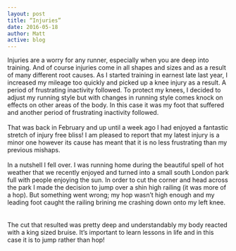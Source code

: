 ```yaml
---
layout: post
title: “Injuries”
date: 2016-05-18
author: Matt
active: blog
---
```


Injuries are a worry for any runner, especially when you are deep into training. And of course injuries come in all shapes and sizes and as a result of many different root causes. As I started training in earnest late last year, I increased my mileage too quickly and picked up a knee injury as a result. A period of frustrating inactivity followed. To protect my knees, I  decided to adjust my running style but with changes in running style comes knock on effects on other areas of the body. In this case it was my foot that suffered and another period of frustrating inactivity followed. 
<br><br>
That was back in February and up until a week ago I had enjoyed a fantastic stretch of injury free bliss! I am pleased to report that my latest injury is a minor one however its cause has meant that it is no less frustrating than my previous mishaps. 
<br><br>
In a nutshell I fell over. I was running home during the beautiful spell of hot weather that we recently enjoyed and turned into a small south London park full with people enjoying the sun. In order to cut the corner and head across the park I made the decision to jump over a shin high railing (it was more of a hop). But something went wrong; my hop wasn’t high enough and my leading foot caught the railing brining me crashing down onto my left knee.  
<br><br>
The cut that resulted was pretty deep and understandably my body reacted with a king sized bruise. It’s important to learn lessons in life and in this case it is to jump rather than hop!

